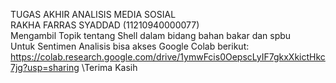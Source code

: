 TUGAS AKHIR ANALISIS MEDIA SOSIAL\
RAKHA FARRAS SYADDAD (11210940000077)\
Mengambil Topik tentang Shell dalam bidang bahan bakar dan spbu\
Untuk Sentimen Analisis bisa akses Google Colab berikut:\
https://colab.research.google.com/drive/1ymwFcis0OepscLyIF7gkxXkictHkc7jg?usp=sharing
\Terima Kasih
